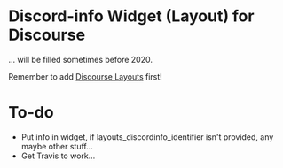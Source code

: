 # Discord-info Widget (Layout) for Discourse
... will be filled sometimes before 2020.

Remember to add [Discourse Layouts](https://github.com/angusmcleod/discourse-layouts) first!

# To-do
- Put info in widget, if layouts_discordinfo_identifier isn't provided, any maybe other stuff...
- Get Travis to work...